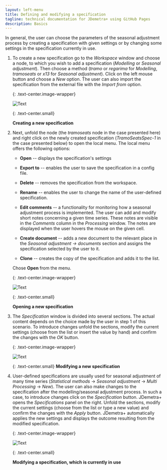 ```yaml
---
layout: left-menu
title: Defining and modifying a specification
tagline: technical documentation for JDemetra+ using GitHub Pages
description: Basics
---
```


In general, the user can choose the parameters of the seasonal
adjustment process by creating a specification with given settings or by
changing some settings in the specification currently in use.

1.  To create a new specification go to the *Workspace* window and choose a
    node, to which you wish to add a specification (*Modelling* or
    *Seasonal adjustment*). Then choose a method (*tramo* or *regarima* for
    *Modelling*, *tramoseats* or *x13* for *Seasonal adjustment*). Click
    on the left mouse button and choose a *New* option. The user can
    also import the specification from the external file with the
    *Import from* option.
	
	{: .text-center.image-wrapper}

	![Text](/assets/img/user-guide/UG_SA_image1.jpg)

	{: .text-center.small}

	**Creating a new specification**

2.  Next, unfold the node (the *tramoseats* node in the case presented
    here) and right click on the newly created specification
    (*TramoSeatsSpec-1* in the case presented below) to open the local
    menu. The local menu offers the following options:

	-   **Open** -- displays the specification's settings

	-   **Export to** -- enables the user to save the specification in a
		config file.

	-   **Delete** -- removes the specification from the workspace.

	-   **Rename** -- enables the user to change the name of the
		user-defined specification.

	-   **Edit comments** -- a functionality for monitoring how a seasonal
		adjustment process is implemented. The user can add and modify short
		notes concerning a given time series. These notes are visible in the
		*Comments* column in the *Processing* window. The notes are displayed
		when the user hovers the mouse on the given cell.

	-   **Create document** -- adds a new document to the relevant place in
		the *Seasonal adjustment → documents* section and assigns the
		specification selected by the user to it.

	-   **Clone** -- creates the copy of the specification and adds it to
		the list.

	Chose **Open** from the menu.
 
	{: .text-center.image-wrapper}

	![Text](/assets/img/user-guide/UG_SA_image2.jpg)

	{: .text-center.small}
	
	**Opening a new specification**

3.  The *Specification* window is divided into several sections. The
    actual content depends on the choice made by the user in step 1
    of this scenario. To introduce changes unfold the sections, modify
    the current settings (choose from the list or insert the value by
    hand) and confirm the changes with the *OK* button.

	{: .text-center.image-wrapper}

	![Text](/assets/img/user-guide/UG_SA_image3.jpg)

	{: .text-center.small}
	**Modifying a new specification**

4.  User-defined specifications are usually used for seasonal adjustment
    of many time series (*Statistical methods* → *Seasonal adjustment* →
    *Multi Processing* → *New*). The user can also make changes to the specification
    after the modelling/seasonal adjustment process. In such a case, to
    introduce changes click on the *Specification* button. JDemetra+
    opens the *Specifications* panel on the right. Unfold the sections,
    modify the current settings (choose from the list or type a new value)
	and confirm the changes with the *Apply* button. JDemetra+
    automatically applies the new settings and displays the outcome
    resulting from the modified specification.

	{: .text-center.image-wrapper}

	![Text](/assets/img/user-guide/UG_SA_image4.jpg)

	{: .text-center.small}
	
	**Modifying a specification, which is currently in use**
